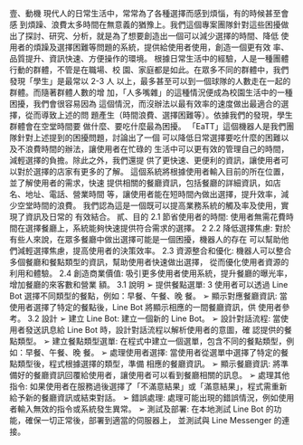 壹、動機 
 現代人的日常生活中，常常為了各種選擇而感到煩惱，有的時候甚至會感
到煩躁、浪費太多時間在無意義的猶豫上。我們這個專案團隊針對這些困擾做
出了探討、研究、分析，就是為了想要創造出一個可以減少選擇的時間、降低
使用者的煩躁及選擇困難等問題的系統，提供給使用者使用，創造一個更有效
率、品質提升、資訊快速、方便操作的環境。
 根據日常生活中的經驗，人是一種團體行動的群體，不管是在職場、校
園、家庭都是如此。在眾多不同的群體中，我們發現「學生」是最常以 2-3 人
以上，最多甚至可以到一個球隊的人數走在一起的群體。而隨著群體人數的增
加，「人多嘴雜」的這種情況便成為校園生活中的一種困擾，我們會很容易因為
這個情況，而沒辦法以最有效率的速度做出最適合的選擇，從而導致上述的問
題產生（時間浪費、選擇困難等）。依據我們的發現，學生群體會在空堂時間要
做什麼、要吃什麼最為困擾。
 「EaTT」這個機器人是我們團隊針對上述提到的困擾問題，討論出了一個
可以降低日常選擇要吃什麼的困難以及不浪費時間的辦法，讓使用者在忙碌的
生活中可以更有效的管理自己的時間，減輕選擇的負擔。除此之外，我們還提
供了更快速、更便利的資訊，讓使用者可以對於選擇的店家有更多的了解。
 這個系統將根據使用者輸入目前的所在位置，並了解使用者的需求，快速
提供相關的餐廳資訊，包括餐廳的詳細資訊，如店名、地址、電話、營業時間
等，讓使用者能在短時間內做出選擇，提升效率，減少空堂時間的浪費。
我們認為這是一個既可以提高業務系統的觸及率及使用，實現了資訊及日常的
有效結合。
貳、目的 
2.1 節省使用者的時間:
 使用者無需花費時間在選擇餐廳上，系統能夠快速提供符合需求的選擇。
2
2.2 降低選擇焦慮:
 對於有些人來說，在眾多餐廳中做出選擇可能是一個困擾，機器人的存在
可以幫助他們減輕選擇焦慮，提高使用者的決策效率。
2.3 資源整合和優化:
 機器人可以整合多個餐廳和餐點類型的資訊，幫助使用者快速做出選擇，
從而優化使用者資源的利用和體驗。
2.4 創造商業價值:
 吸引更多使用者使用系統，提升餐廳的曝光率，增加餐廳的來客數和營業
額。
3.1 說明
➢ 提供餐點選單:
3
使用者可以透過 Line Bot 選擇不同類型的餐點，例如：早餐、午餐、晚
餐。
➢ 顯示對應餐廳資訊:
當使用者選擇了特定的餐點後，Line Bot 將顯示相應的一間餐廳資訊，供
使用者參考。
3.2 設計
➢ 建立 Line Bot:
建立一個新的 Line Bot。
➢ 設計對話流程:
當使用者發送訊息給 Line Bot 時，設計對話流程以解析使用者的意圖，確
認提供的餐點類型。
➢ 建立餐點類型選單:
在程式中建立一個選單，包含不同的餐點類型，例如：早餐、午餐、晚
餐。
➢ 處理使用者選擇:
當使用者從選單中選擇了特定的餐點類型後，程式根據選擇的類型，準備
相應的餐廳資訊。
➢ 顯示餐廳資訊:
將準備好的餐廳資訊回覆給使用者，讓使用者可以看到餐廳相關的訊息。
➢ 處理其他指令:
如果使用者在服務過後選擇了「不滿意結果」或「滿意結果」，程式需重新
給予新的餐廳資訊或結束對話。
➢ 錯誤處理:
處理可能出現的錯誤情況，例如使用者輸入無效的指令或系統發生異常。
➢ 測試及部署:
在本地測試 Line Bot 的功能，確保一切正常後，部署到適當的伺服器上，
並測試與 Line Messenger 的連接。
